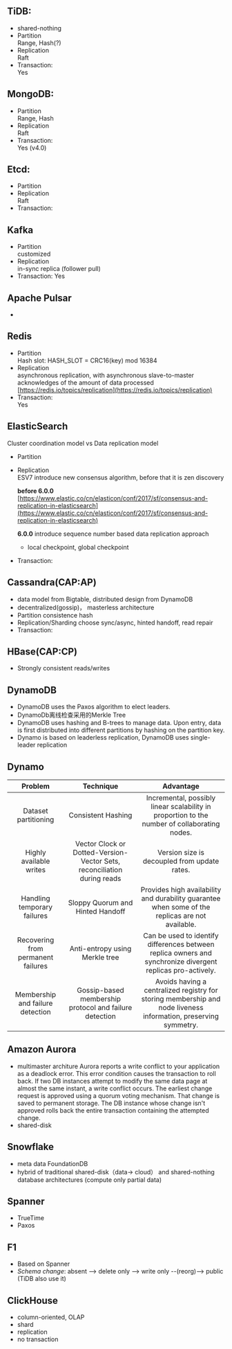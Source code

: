 
## TiDB:
- shared-nothing
- Partition  
  Range, Hash(?)
- Replication  
  Raft
- Transaction:  
  Yes
 
## MongoDB:
- Partition  
  Range, Hash
- Replication  
  Raft
- Transaction:  
  Yes (v4.0)

## Etcd:
- Partition  
- Replication  
  Raft
- Transaction:  

## Kafka
- Partition  
  customized
- Replication  
  in-sync replica (follower pull)
- Transaction:
  Yes
## Apache Pulsar
- 
## Redis
- Partition  
  Hash slot: HASH_SLOT = CRC16(key) mod 16384
- Replication  
  asynchronous replication,  with asynchronous slave-to-master acknowledges of the amount of data processed
  [https://redis.io/topics/replication](https://redis.io/topics/replication)
- Transaction:  
  Yes
## ElasticSearch
Cluster coordination model vs Data replication model  
- Partition  
 
- Replication  
  ESV7 introduce new consensus algorithm, before that it is zen discovery
  
  **before 6.0.0**  
  [https://www.elastic.co/cn/elasticon/conf/2017/sf/consensus-and-replication-in-elasticsearch](https://www.elastic.co/cn/elasticon/conf/2017/sf/consensus-and-replication-in-elasticsearch)  
  
  **6.0.0** introduce sequence number based data replication approach  
  	- local checkpoint, global checkpoint
- Transaction:

## Cassandra(CAP:AP)
- data model from Bigtable, distributed design from DynamoDB
- decentralized(gossip)， masterless architecture
- Partition
  consistence hash
- Replication/Sharding
	choose sync/async, hinted handoff, read repair
- Transaction:
  
## HBase(CAP:CP)
- Strongly consistent reads/writes

## DynamoDB
- DynamoDB uses the Paxos algorithm to elect leaders.
- DynamoDb离线检查采用的Merkle Tree
- DynamoDB uses hashing and B-trees to manage data. Upon entry, data is first distributed into different partitions by hashing on the partition key. 
- Dynamo is based on leaderless replication, DynamoDB uses single-leader replication

## Dynamo
|               Problem              |                                Technique                                |                                                    Advantage                                                    |
|:----------------------------------:|:-----------------------------------------------------------------------:|:---------------------------------------------------------------------------------------------------------------:|
| Dataset partitioning               | Consistent Hashing                                                      | Incremental, possibly linear scalability in proportion to the number of collaborating nodes.                    |
| Highly available writes            | Vector Clock or Dotted-Version-Vector Sets, reconciliation during reads | Version size is decoupled from update rates.                                                                    |
| Handling temporary failures        | Sloppy Quorum and Hinted Handoff                                        | Provides high availability and durability guarantee when some of the replicas are not available.                |
| Recovering from permanent failures | Anti-entropy using Merkle tree                                          | Can be used to identify differences between replica owners and synchronize divergent replicas pro-actively.     |
| Membership and failure detection   | Gossip-based membership protocol and failure detection                  | Avoids having a centralized registry for storing membership and node liveness information, preserving symmetry. |

## Amazon Aurora
- multimaster architure
 	Aurora reports a write conflict to your application as a deadlock error. This error condition causes the transaction to roll back. 
	If two DB instances attempt to modify the same data page at almost the same instant, a write conflict occurs. The earliest change request is approved using a quorum voting mechanism. That change is saved to permanent storage. The DB instance whose change isn't approved rolls back the entire transaction containing the attempted change. 
- shared-disk
  
## Snowflake
- meta data FoundationDB
- hybrid of traditional shared-disk（data-> cloud） and shared-nothing database architectures (compute only partial data)

## Spanner
- TrueTime
- Paxos

## F1
- Based on Spanner
- *Schema change*: absent --> delete only --> write only --(reorg)--> public   (TiDB also use it)

## ClickHouse
- column-oriented, OLAP 
- shard
- replication
- no transaction
